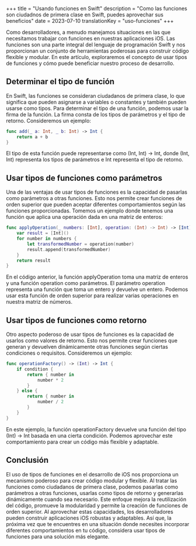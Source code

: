 +++
title = "Usando funciones en Swift"
description = "Como las funciones son ciudadnos de primera clase en Swift, puedes aprovechar sus beneficios"
date = 2023-07-10
translationKey = "uso-funciones"
+++

Como desarrolladores, a menudo manejamos situaciones en las que necesitamos trabajar con funciones en nuestras aplicaciones iOS. Las funciones son una parte integral del lenguaje de programación Swift y nos proporcionan un conjunto de herramientas poderosas para construir código flexible y modular. En este artículo, exploraremos el concepto de usar tipos de funciones y cómo puede beneficiar nuestro proceso de desarrollo.

## Determinar el tipo de función

En Swift, las funciones se consideran ciudadanos de primera clase, lo que significa que pueden asignarse a variables o constantes y también pueden usarse como tipos. Para determinar el tipo de una función, podemos usar la firma de la función. La firma consta de los tipos de parámetros y el tipo de retorno. Consideremos un ejemplo:
```swift
func add(_ a: Int, _ b: Int) -> Int {
    return a + b
}
```
El tipo de esta función puede representarse como (Int, Int) -> Int, donde (Int, Int) representa los tipos de parámetros e Int representa el tipo de retorno.

## Usar tipos de funciones como parámetros

Una de las ventajas de usar tipos de funciones es la capacidad de pasarlas como parámetros a otras funciones. Esto nos permite crear funciones de orden superior que pueden aceptar diferentes comportamientos según las funciones proporcionadas. Tomemos un ejemplo donde tenemos una función que aplica una operación dada en una matriz de enteros:

```swift
func applyOperation(_ numbers: [Int], operation: (Int) -> Int) -> [Int] {
    var result = [Int]()
    for number in numbers {
        let transformedNumber = operation(number)
        result.append(transformedNumber)
    }
    return result
}
```
En el código anterior, la función applyOperation toma una matriz de enteros y una función operation como parámetros. El parámetro operation representa una función que toma un entero y devuelve un entero. Podemos usar esta función de orden superior para realizar varias operaciones en nuestra matriz de números.

## Usar tipos de funciones como retorno

Otro aspecto poderoso de usar tipos de funciones es la capacidad de usarlos como valores de retorno. Esto nos permite crear funciones que generan y devuelven dinámicamente otras funciones según ciertas condiciones o requisitos. Consideremos un ejemplo:

```swift
func operationFactory() -> (Int) -> Int {
    if condition {
        return { number in
            number * 2
        }
    } else {
        return { number in
            number / 2
        }
    }
}
```
En este ejemplo, la función operationFactory devuelve una función del tipo (Int) -> Int basada en una cierta condición. Podemos aprovechar este comportamiento para crear un código más flexible y adaptable.

## Conclusión

El uso de tipos de funciones en el desarrollo de iOS nos proporciona un mecanismo poderoso para crear código modular y flexible. Al tratar las funciones como ciudadanos de primera clase, podemos pasarlas como parámetros a otras funciones, usarlas como tipos de retorno y generarlas dinámicamente cuando sea necesario. Este enfoque mejora la reutilización del código, promueve la modularidad y permite la creación de funciones de orden superior. Al aprovechar estas capacidades, los desarrolladores pueden construir aplicaciones iOS robustas y adaptables. Así que, la próxima vez que te encuentres en una situación donde necesites incorporar diferentes comportamientos en tu código, considera usar tipos de funciones para una solución más elegante.